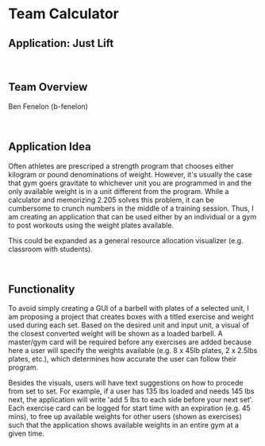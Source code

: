 # Team Calculator
## Application: Just Lift

<br>

## Team Overview
Ben Fenelon (b-fenelon)

<br>

## Application Idea
Often athletes are prescriped a strength program that chooses either kilogram or pound denominations of weight. However, it's usually the case that gym goers gravitate to whichever unit you are programmed in and the only available weight is in a unit different from the program. While a calculator and memorizing 2.205 solves this problem, it can be cumbersome to crunch numbers in the middle of a training session. Thus, I am creating an application that can be used either by an individual or a gym to post workouts using the weight plates available.

This could be expanded as a general resource allocation visualizer (e.g. classroom with students).

<br>

## Functionality
To avoid simply creating a GUI of a barbell with plates of a selected unit, I am proposing a project that creates boxes with a titled exercise and weight used during each set. Based on the desired unit and input unit, a visual of the closest converted weight will be shown as a loaded barbell. A master/gym card will be required before any exercises are added because here a user will specify the weights available (e.g. 8 x 45lb plates, 2 x 2.5lbs plates, etc.), which determines how accurate the user can follow their program. 

Besides the visuals, users will have text suggestions on how to procede from set to set. For example, if a user has 135 lbs loaded and needs 145 lbs next, the application will write 'add 5 lbs to each side before your next set'. Each exercise card can be logged for start time with an expiration (e.g. 45 mins), to free up available weights for other users (shown as exercises) such that the application shows available weights in an entire gym at a given time.